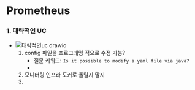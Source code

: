 # Prometheus


### 1.  대략적인 UC
* ![대략적인uc drawio](https://user-images.githubusercontent.com/41561652/148181172-9ebc51b8-c412-46da-bb8a-f3eb8b3b850e.png)
    1.  config 파일을 프로그래밍 적으로 수정 가능?
        * 질문 키워드: `Is it possible to modify a yaml file via java?`
        * 
    2.  모니터링 인프라 도커로 올릴지 말지
    3.  
